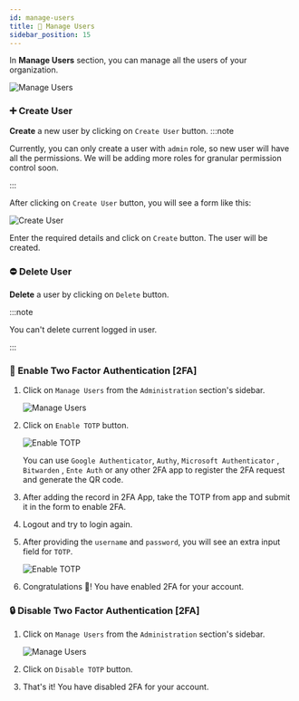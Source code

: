 ```yaml
---
id: manage-users
title: 👥 Manage Users
sidebar_position: 15
---
```


In **Manage Users** section, you can manage all the users of your organization.

![Manage Users](/assets/2.0.x/manage-users.png)

### ➕ Create User
**Create** a new user by clicking on `Create User` button.
:::note

Currently, you can only create a user with `admin` role, so new user will have all the permissions.
We will be adding more roles for granular permission control soon.

:::


  After clicking on `Create User` button, you will see a form like this:

  ![Create User](/assets/1.x.x/create-user.png)

  Enter the required details and click on `Create` button. The user will be created.

### ⛔ Delete User
**Delete** a user by clicking on `Delete` button.

:::note

 You can't delete current logged in user.

:::

### 🔐 Enable Two Factor Authentication [2FA]

1. Click on `Manage Users` from the `Administration` section's sidebar.
   
   ![Manage Users](/assets/2.0.x/manage-users-2fa-enable.png)

2. Click on `Enable TOTP` button.

   ![Enable TOTP](/assets/2.0.x/enable-2fa-modal.png)

   You can use `Google Authenticator`, `Authy`, `Microsoft Authenticator` , `Bitwarden` , `Ente Auth` or any other 2FA app to register the 2FA request and generate the QR code.

3. After adding the record in 2FA App, take the TOTP from app and submit it in the form to enable 2FA.
4. Logout and try to login again.
5. After providing the `username` and `password`, you will see an extra input field for `TOTP`.
   
   ![Enable TOTP](/assets/2.0.x/log-in-with-totp-enabled.png)

6. Congratulations 🥳! You have enabled 2FA for your account.

### 🔒 Disable Two Factor Authentication [2FA]

1. Click on `Manage Users` from the `Administration` section's sidebar.
   
   ![Manage Users](/assets/2.0.x/manage-users-2fa-disable.png)

2. Click on `Disable TOTP` button.
3. That's it! You have disabled 2FA for your account.